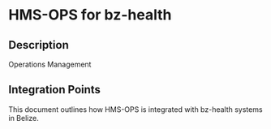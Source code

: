 # HMS-OPS for bz-health

## Description

Operations Management

## Integration Points

This document outlines how HMS-OPS is integrated with bz-health systems in Belize.
